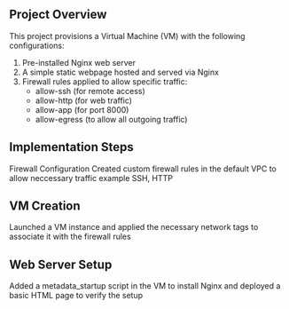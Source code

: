 ## Project Overview

This project provisions a Virtual Machine (VM) with the following configurations:
1. Pre-installed Nginx web server
2. A simple static webpage hosted and served via Nginx
3. Firewall rules applied to allow specific traffic:
   - allow-ssh (for remote access)
   - allow-http (for web traffic)
   - allow-app (for port 8000)
   - allow-egress (to allow all outgoing traffic)

## Implementation Steps
Firewall Configuration
Created custom firewall rules in the default VPC to allow neccessary traffic example SSH, HTTP

## VM Creation
Launched a VM instance and applied the necessary network tags to associate it with the firewall rules

## Web Server Setup
Added a metadata_startup script in the VM to install Nginx and deployed a basic HTML page to verify the setup
